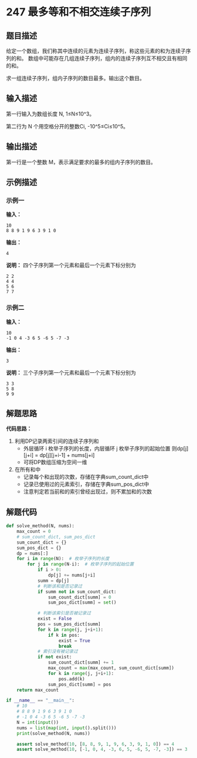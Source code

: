 # 247 最多等和不相交连续子序列

## 题目描述

给定一个数组，我们称其中连续的元素为连续子序列，称这些元素的和为连续子序列的和。
数组中可能存在几组连续子序列，组内的连续子序列互不相交且有相同的和。

求一组连续子序列，组内子序列的数目最多。输出这个数目。

## 输入描述

第一行输入为数组长度 N, 1≤N≤10^3。

第二行为 N 个用空格分开的整数Ci, -10^5≤Ci≤10^5。

## 输出描述

第一行是一个整数 M，表示满足要求的最多的组内子序列的数目。

## 示例描述

### 示例一

**输入：**
```text
10
8 8 9 1 9 6 3 9 1 0
```

**输出：**
```text
4
```

**说明：**
四个子序列第一个元素和最后一个元素下标分别为
```
2 2
4 4
5 6
7 7
```

### 示例二

**输入：**
```text
10
-1 0 4 -3 6 5 -6 5 -7 -3
```

**输出：**
```text
3
```

**说明：**
三个子序列第一个元素和最后一个元素下标分别为
```
3 3
5 8
9 9
```

## 解题思路

**代码思路：**
1. 利用DP记录两索引间的连续子序列和
    - 外层循环 i 枚举子序列的长度，内层循环 j 枚举子序列的起始位置
        则dp[j][j+i] = dp[j][j+i-1] + nums[j+i]
    - 可将DP数组压缩为空间一维
2. 在所有和中
    - 记录每个和出现的次数，存储在字典sum_count_dict中
    - 记录已使用过的元素索引，存储在字典sum_pos_dict中
    - 注意判定若当前和的索引曾经出现过，则不累加和的次数

## 解题代码
```python
def solve_method(N, nums):
    max_count = 0
    # sum_count_dict, sum_pos_dict
    sum_count_dict = {}
    sum_pos_dict = {}
    dp = nums[:]
    for i in range(N):  # 枚举子序列的长度
        for j in range(N-i):  # 枚举子序列的起始位置
            if i > 0:
                dp[j] += nums[j+i]
            summ = dp[j]
            # 判断该和是否记录过
            if summ not in sum_count_dict:
                sum_count_dict[summ] = 0
                sum_pos_dict[summ] = set()

            # 判断该索引是否被记录过
            exist = False
            pos = sum_pos_dict[summ]
            for k in range(j, j+i+1):
                if k in pos:
                    exist = True
                    break
            # 索引没有被记录过
            if not exist:
                sum_count_dict[summ] += 1
                max_count = max(max_count, sum_count_dict[summ])
                for k in range(j, j+i+1):
                    pos.add(k)
                sum_pos_dict[summ] = pos
    return max_count

if __name__ == "__main__":
    # 10
    # 8 8 9 1 9 6 3 9 1 0
    # -1 0 4 -3 6 5 -6 5 -7 -3
    N = int(input())
    nums = list(map(int, input().split()))
    print(solve_method(N, nums))

    assert solve_method(10, [8, 8, 9, 1, 9, 6, 3, 9, 1, 0]) == 4
    assert solve_method(10, [-1, 0, 4, -3, 6, 5, -6, 5, -7, -3]) == 3
```